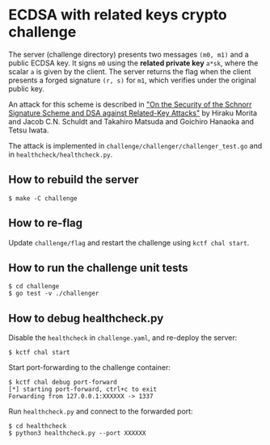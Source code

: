 # ECDSA with related keys crypto challenge

The server (challenge directory) presents two messages `(m0, m1)` and a public ECDSA key.
It signs `m0` using the **related private key** `a*sk`, where the scalar `a` is given by the client.
The server returns the flag when the client presents a forged signature `(r, s)` for `m1`, which verifies under the original public key.

An attack for this scheme is described in ["On the Security of the Schnorr Signature Scheme and DSA against Related-Key Attacks"](https://eprint.iacr.org/2015/1135) by Hiraku Morita and Jacob C.N. Schuldt and Takahiro Matsuda and Goichiro Hanaoka and Tetsu Iwata.

The attack is implemented in `challenge/challenger/challenger_test.go` and in `healthcheck/healthcheck.py`.

## How to rebuild the server

```
$ make -C challenge
```

## How to re-flag

Update `challenge/flag` and restart the challenge using `kctf chal start`.

## How to run the challenge unit tests

```
$ cd challenge
$ go test -v ./challenger
```

## How to debug healthcheck.py

Disable the `healthcheck` in `challenge.yaml`, and re-deploy the server:

```
$ kctf chal start
```

Start port-forwarding to the challenge container:

```
$ kctf chal debug port-forward
[*] starting port-forward, ctrl+c to exit
Forwarding from 127.0.0.1:XXXXXX -> 1337

```

Run `healthcheck.py` and connect to the forwarded port:

```
$ cd healthcheck
$ python3 healthcheck.py --port XXXXXX
```
